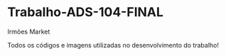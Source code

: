 # Trabalho-ADS-104-FINAL
Irmões Market

Todos os códigos e imagens utilizadas no desenvolvimento do trabalho!
